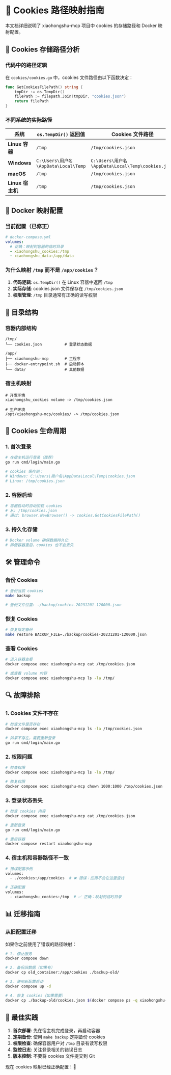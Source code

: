 # 🍪 Cookies 路径映射指南

本文档详细说明了 xiaohongshu-mcp 项目中 cookies 的存储路径和 Docker 映射配置。

## 📁 Cookies 存储路径分析

### 代码中的路径逻辑

在 `cookies/cookies.go` 中，cookies 文件路径由以下函数决定：

```go
func GetCookiesFilePath() string {
    tmpDir := os.TempDir()
    filePath := filepath.Join(tmpDir, "cookies.json")
    return filePath
}
```

### 不同系统的实际路径

| 系统 | `os.TempDir()` 返回值 | Cookies 文件路径 |
|------|----------------------|------------------|
| **Linux 容器** | `/tmp` | `/tmp/cookies.json` |
| **Windows** | `C:\Users\用户名\AppData\Local\Temp` | `C:\Users\用户名\AppData\Local\Temp\cookies.json` |
| **macOS** | `/tmp` | `/tmp/cookies.json` |
| **Linux 宿主机** | `/tmp` | `/tmp/cookies.json` |

## 🐳 Docker 映射配置

### 当前配置（已修正）

```yaml
# docker-compose.yml
volumes:
  # 正确：映射到容器的临时目录
  - xiaohongshu_cookies:/tmp
  - xiaohongshu_data:/app/data
```

### 为什么映射 `/tmp` 而不是 `/app/cookies`？

1. **代码逻辑**: `os.TempDir()` 在 Linux 容器中返回 `/tmp`
2. **实际存储**: cookies.json 文件保存在 `/tmp/cookies.json`
3. **权限管理**: `/tmp` 目录通常有正确的读写权限

## 📂 目录结构

### 容器内部结构
```
/tmp/
└── cookies.json          # 登录状态数据

/app/
├── xiaohongshu-mcp       # 主程序
├── docker-entrypoint.sh  # 启动脚本
└── data/                 # 其他数据
```

### 宿主机映射
```
# 开发环境
xiaohongshu_cookies volume -> /tmp/cookies.json

# 生产环境
/opt/xiaohongshu-mcp/cookies/ -> /tmp/cookies.json
```

## 🔄 Cookies 生命周期

### 1. 首次登录
```bash
# 在宿主机运行登录（推荐）
go run cmd/login/main.go

# cookies 保存到：
# Windows: C:\Users\用户名\AppData\Local\Temp\cookies.json
# Linux: /tmp/cookies.json
```

### 2. 容器启动
```bash
# 容器启动时自动加载 cookies
# 从: /tmp/cookies.json
# 通过: browser.NewBrowser() -> cookies.GetCookiesFilePath()
```

### 3. 持久化存储
```bash
# Docker volume 确保数据持久化
# 即使容器重启，cookies 也不会丢失
```

## 🛠️ 管理命令

### 备份 Cookies
```bash
# 备份当前 cookies
make backup

# 备份文件位置: ./backup/cookies-20231201-120000.json
```

### 恢复 Cookies
```bash
# 恢复指定备份
make restore BACKUP_FILE=./backup/cookies-20231201-120000.json
```

### 查看 Cookies
```bash
# 进入容器查看
docker compose exec xiaohongshu-mcp cat /tmp/cookies.json

# 或查看 volume 内容
docker compose exec xiaohongshu-mcp ls -la /tmp/
```

## 🔍 故障排除

### 1. Cookies 文件不存在
```bash
# 检查文件是否存在
docker compose exec xiaohongshu-mcp ls -la /tmp/cookies.json

# 如果不存在，需要重新登录
go run cmd/login/main.go
```

### 2. 权限问题
```bash
# 检查权限
docker compose exec xiaohongshu-mcp ls -la /tmp/

# 修复权限
docker compose exec xiaohongshu-mcp chown 1000:1000 /tmp/cookies.json
```

### 3. 登录状态丢失
```bash
# 检查 cookies 内容
docker compose exec xiaohongshu-mcp cat /tmp/cookies.json

# 重新登录
go run cmd/login/main.go

# 重启容器
docker compose restart xiaohongshu-mcp
```

### 4. 宿主机和容器路径不一致
```bash
# 错误配置示例
volumes:
  - ./cookies:/app/cookies  # ❌ 错误：应用不会在这里查找

# 正确配置
volumes:
  - xiaohongshu_cookies:/tmp  # ✅ 正确：映射到临时目录
```

## 📊 迁移指南

### 从旧配置迁移

如果你之前使用了错误的路径映射：

```bash
# 1. 停止服务
docker compose down

# 2. 备份旧数据（如果有）
docker cp old_container:/app/cookies ./backup-old/

# 3. 使用新配置启动
docker compose up -d

# 4. 恢复 cookies（如果需要）
docker cp ./backup-old/cookies.json $(docker compose ps -q xiaohongshu-mcp):/tmp/
```

## 🎯 最佳实践

1. **首次部署**: 先在宿主机完成登录，再启动容器
2. **定期备份**: 使用 `make backup` 定期备份 cookies
3. **权限检查**: 确保容器用户对 `/tmp` 目录有读写权限
4. **监控日志**: 关注登录相关的错误日志
5. **版本控制**: 不要将 cookies 文件提交到 Git

现在 cookies 映射已经正确配置！🎉
